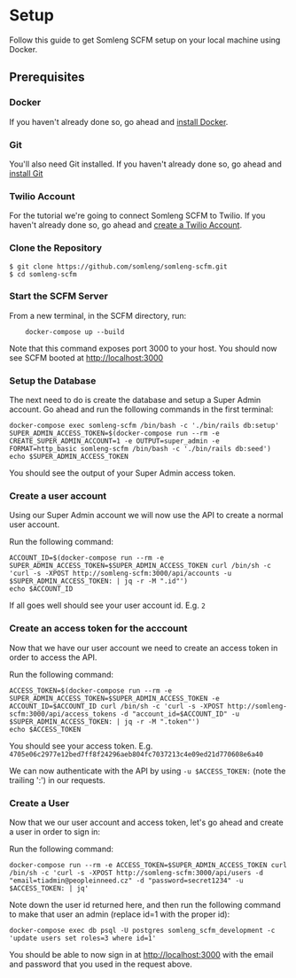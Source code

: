 # Setup

Follow this guide to get Somleng SCFM setup on your local machine using Docker.

## Prerequisites

### Docker

If you haven't already done so, go ahead and [install Docker](https://docs.docker.com/engine/installation/).

### Git

You'll also need Git installed. If you haven't already done so, go ahead and [install Git](https://git-scm.com/book/en/v1/Getting-Started-Installing-Git)

### Twilio Account

For the tutorial we're going to connect Somleng SCFM to Twilio. If you haven't already done so, go ahead and [create a Twilio Account](https://www.twilio.com/).

### Clone the Repository

    $ git clone https://github.com/somleng/somleng-scfm.git
    $ cd somleng-scfm

### Start the SCFM Server

From a new terminal, in the SCFM directory, run:

        docker-compose up --build

Note that this command exposes port 3000 to your host. You should now see SCFM booted at <http://localhost:3000>

### Setup the Database

The next need to do is create the database and setup a Super Admin account. Go ahead and run the following commands in the first terminal:

    docker-compose exec somleng-scfm /bin/bash -c './bin/rails db:setup'
    SUPER_ADMIN_ACCESS_TOKEN=$(docker-compose run --rm -e CREATE_SUPER_ADMIN_ACCOUNT=1 -e OUTPUT=super_admin -e FORMAT=http_basic somleng-scfm /bin/bash -c './bin/rails db:seed')
    echo $SUPER_ADMIN_ACCESS_TOKEN

You should see the output of your Super Admin access token.

### Create a user account

Using our Super Admin account we will now use the API to create a normal user account.

Run the following command:

    ACCOUNT_ID=$(docker-compose run --rm -e SUPER_ADMIN_ACCESS_TOKEN=$SUPER_ADMIN_ACCESS_TOKEN curl /bin/sh -c 'curl -s -XPOST http://somleng-scfm:3000/api/accounts -u $SUPER_ADMIN_ACCESS_TOKEN: | jq -r -M ".id"')
    echo $ACCOUNT_ID

If all goes well should see your user account id. E.g. `2`

### Create an access token for the acccount

Now that we have our user account we need to create an access token in order to access the API.

Run the following command:

    ACCESS_TOKEN=$(docker-compose run --rm -e SUPER_ADMIN_ACCESS_TOKEN=$SUPER_ADMIN_ACCESS_TOKEN -e ACCOUNT_ID=$ACCOUNT_ID curl /bin/sh -c 'curl -s -XPOST http://somleng-scfm:3000/api/access_tokens -d "account_id=$ACCOUNT_ID" -u $SUPER_ADMIN_ACCESS_TOKEN: | jq -r -M ".token"')
    echo $ACCESS_TOKEN

You should see your access token. E.g. `4705e06c2977e12bed7ff8f24296aeb804fc7037213c4e09ed21d770608e6a40`

We can now authenticate with the API by using `-u $ACCESS_TOKEN:` (note the trailing ':') in our requests.

### Create a User

Now that we our user account and access token, let's go ahead and create a user in order to sign in:

Run the following command:

    docker-compose run --rm -e ACCESS_TOKEN=$SUPER_ADMIN_ACCESS_TOKEN curl /bin/sh -c 'curl -s -XPOST http://somleng-scfm:3000/api/users -d "email=tiadmin@peopleinneed.cz" -d "password=secret1234" -u $ACCESS_TOKEN: | jq'

Note down the user id returned here, and then run the following command to make that user an admin (replace id=1 with the proper id):

    docker-compose exec db psql -U postgres somleng_scfm_development -c 'update users set roles=3 where id=1'

You should be able to now sign in at <http://localhost:3000> with the email and password that you used in the request above.
